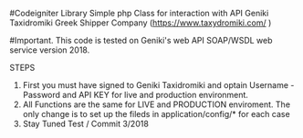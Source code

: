 #Codeigniter Library 
Simple php Class for interaction with API Geniki Taxidromiki Greek Shipper Company (https://www.taxydromiki.com/ )

#Important. This code is tested on Geniki's web API SOAP/WSDL web service version 2018.

STEPS
1. First you must have signed to Geniki Taxidromiki and optain Username - Password and API KEY for live and production  environment.
2. All Functions are the same for LIVE and PRODUCTION enviroment. The only change is to set up the fileds in application/config/* for each case
3. Stay Tuned Test / Commit 3/2018
